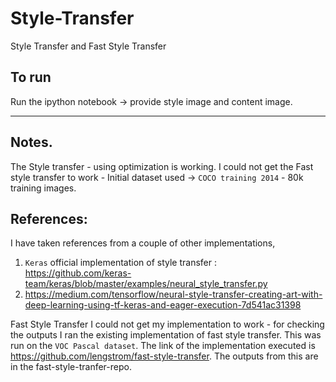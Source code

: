 # Style-Transfer
Style Transfer and Fast Style Transfer

## To run
Run the ipython notebook -> provide style image and content image.

-------------------------------
## Notes.
The Style transfer - using optimization is working.
I could not get the Fast style transfer to work - Initial dataset used -> `COCO training 2014` - 80k training images. 

## References:
I have taken references from a couple of other implementations,
1) `Keras` official implementation of style transfer : \
https://github.com/keras-team/keras/blob/master/examples/neural_style_transfer.py
2) https://medium.com/tensorflow/neural-style-transfer-creating-art-with-deep-learning-using-tf-keras-and-eager-execution-7d541ac31398

Fast Style Transfer
I could not get my implementation to work - for checking the outputs I ran the existing implementation of fast style transfer. This was run on the `VOC Pascal dataset`. The link of the implementation executed is https://github.com/lengstrom/fast-style-transfer.
The outputs from this are in the fast-style-tranfer-repo.

